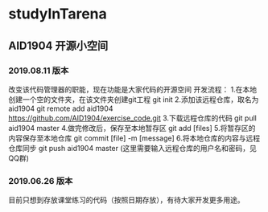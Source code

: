 studyInTarena
===
## AID1904 开源小空间
### 2019.08.11 版本
改变该代码管理器的职能，现在功能是大家代码的开源空间
开发流程：
1.在本地创建一个空的文件夹，在该文件夹创建git工程 
git init
2.添加该远程仓库，取名为aid1904 
git remote add aid1904 https://github.com/AID1904/exercise_code.git
3.下载远程仓库的代码
git pull aid1904 master
4.做完修改后，保存至本地暂存区
git add [files]
5.将暂存区的内容保存至本地仓库
git commit [file] -m [message]
6.将本地仓库的内容与远程仓库同步
git push aid1904 master
(这里需要输入远程仓库的用户名和密码，见QQ群)

### 2019.06.26 版本
目前只想到存放课堂练习的代码（按照日期存放），有待大家开发更多用途。

